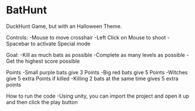 # BatHunt
DuckHunt Game, but with an Halloween Theme.

Controls:
-Mouse to move crosshair
-Left Click on Mouse to shoot
-Spacebar to activate Special mode

Goal:
-Kill as much bats as possible
-Complete as many levels as possible
-Get the highest score possible

Points
-Small purple bats give 3 Points
-Big red bats give 5 Points
-Witches give 5 extra Points if killed
-Killing 2 bats at the same time gives 5 extra points

How to run the code
-Using unity, you can import the project and open it up and then click the play button
